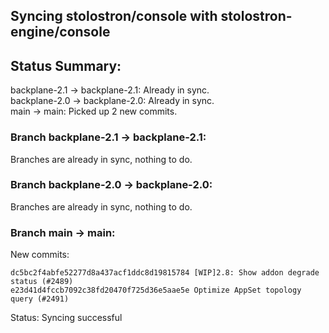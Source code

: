 ## Syncing stolostron/console with stolostron-engine/console

## Status Summary:

backplane-2.1 -> backplane-2.1: Already in sync.  
backplane-2.0 -> backplane-2.0: Already in sync.  
main -> main: Picked up 2 new commits.  

### Branch backplane-2.1 -> backplane-2.1:

Branches are already in sync, nothing to do.

### Branch backplane-2.0 -> backplane-2.0:

Branches are already in sync, nothing to do.

### Branch main -> main:

New commits:

```
dc5bc2f4abfe52277d8a437acf1ddc8d19815784 [WIP]2.8: Show addon degrade status (#2489)
e23d41d4fccb7092c38fd20470f725d36e5aae5e Optimize AppSet topology query (#2491)
```

Status: Syncing successful
